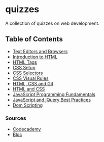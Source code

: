 # quizzes

A collection of quizzes on web development.

## Table of Contents

- [Text Editors and Browsers]()
- [Introduction to HTML]()
- [HTML Tags]()
- [CSS Setup]()
- [CSS Selectors]()
- [CSS Visual Rules]()
- [HTML, CSS and Git]()
- [HTML and CSS]()
- [JavaScript Programming Fundamentals]()
- [JavaScript and jQuery Best Practices]()
- [Dom Scripting]()

### Sources

- [Codecademy](https://codecademy.com)
- [Bloc](https://bloc.io)
